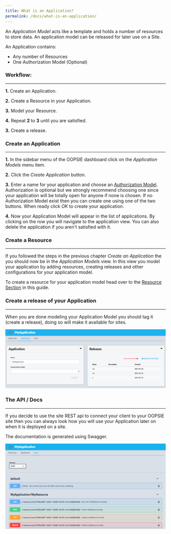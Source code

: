 ```yaml
---
title: What is an Application?
permalink: /docs/what-is-an-application/
---
```


An *Application Model* acts like a template and holds a number of resources to store data. An application model can be released for later use on a Site.

An Application contains:

- Any number of Resources
- One Authorization Model (Optional)

### Workflow:
------
**1.** Create an Application.

**2.** Create a Resource in your Application.

**3.** Model your Resource.

**4.** Repeat **2** to **3** until you are satisfied.

**3.** Create a release.

### Create an Application
------

**1.** In the sidebar menu of the OOPSIE dashboard click on the *Application Models* menu item.

**2.** Click the *Create Application* button.

**3.** Enter a name for your application and choose an [Authorization Model](/docs/what-is-auth). Authorization is optional but we strongly recommend choosing one since your application will be totally open for anyone if none is chosen. If no Authorization Model exist then  you can create one using one of the two buttons. When ready click *OK* to create your application.

**4.** Now your Application Model will appear in the list of applications. By clicking on the row you will navigate to the application view. You can also delete the application if you aren't satisfied with it.

### Create a Resource
------

If you followed the steps in the previous chapter *Create an Application* the you should now be in the *Application Models* view. In this view you model your application by adding resources, creating releases and other configurations for your application model.

To create a resource for your application model head over to the [Resource Section](/docs/resources) in this guide.

### Create a release of your Application
------

When you are done modeling your Application Model you should tag it (create a release), doing so will make it available for sites.

<img src="/img/create-release2.png" width="650">

### The API / Docs
------
If you decide to use the site REST api to connect your client to your OOPSIE site then you can always look how you will use your Application later on when it is deployed on a site. 

The documentation is generated using Swagger.

<img src="/img/docs-app.png" width="650">
